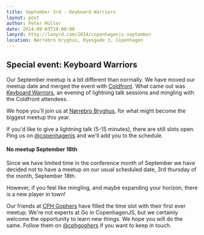 ```yaml
---
title: September 3rd - Keyboard Warriors
layout: post
author: Peter Müller
date: 2014-09-03T18:00:00
lanyrd: http://lanyrd.com/2014/copenhagenjs-september
location: Nørrebro bryghus, Ryesgade 3, Copenhagen
---
```


## Special event: Keyboard Warriors

Our September meetup is a bit different than normally. We have moved our meetup date and merged the event with [Coldfront](http://coldfrontconf.dk/). What came out was [Keyboard Warriors](http://coldfrontconf.com/#keyboard-warriors), an evening of lightning talk sessions and mingling with the Coldfront attendees.

We hope you'll join us at [Nørrebro Bryghus](http://www.noerrebrobryghus.dk/), for what might become the biggest meetup this year.

If you'd like to give a lightning talk (5-15 minutes), there are still slots open. Ping us on [@copenhagenjs](https://twitter.com/copenhagenjs) and we'll add you to the schedule.

#### No meetup September 18th

Since we have limited time in the conference month of September we have decided not to have a meetup on our usual scheduled date, 3rd thursday of the month, September 18th.

However, if you feel like mingling, and maybe expanding your horizon, there is a new player in town!

Our friends at [CPH Gophers](http://cphgophers.dk/) have filled the time slot with their first ever meetup. We're not experts at Go in CopenhagenJS, but we certainly welcome the opportunity to learn new things. We hope you will do the same. Follow them on [@cphgophers](https://twitter.com/CphGophers) if you want to keep in touch.

